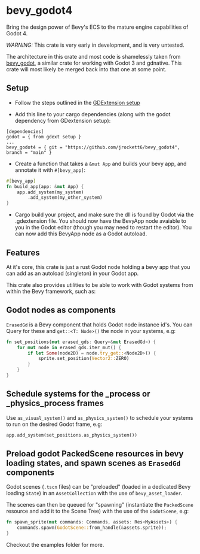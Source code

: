 # bevy_godot4

Bring the design power of Bevy's ECS to the mature engine capabilities of Godot 4.

*WARNING:* This crate is very early in development, and is very untested.

The architecture in this crate and most code is shamelessly taken from [bevy_godot](https://github.com/rand0m-cloud/bevy_godot), a similar crate for working with Godot 3 and gdnative. This crate will most likely be merged back into that one at some point.

## Setup

- Follow the steps outlined in the [GDExtension setup](https://github.com/godot-rust/gdext#getting-started) 

- Add this line to your cargo dependencies (along with the godot dependency from GDextension setup):
```
[dependencies]
godot = { from gdext setup }
...
bevy_godot4 = { git = "https://github.com/jrockett6/bevy_godot4", branch = "main" }
```
- Create a function that takes a `&mut App` and builds your bevy app, and annotate it with `#[bevy_app]`:
```rust
#[bevy_app]
fn build_app(app: &mut App) {
    app.add_system(my_system)
        .add_system(my_other_system)
}
```
- Cargo build your project, and make sure the dll is found by Godot via the .gdextension file. You should now have the BevyApp node avaiable to you in the Godot editor (though you may need to restart the editor). You can now add this BevyApp node as a Godot autoload.

## Features

At it's core, this crate is just a rust Godot node holding a bevy app that you can add as an autoload (singleton) in your Godot app. 

This crate also provides utilities to be able to work with Godot systems from within the Bevy framework, such as:

## Godot nodes as components

`ErasedGd` is a Bevy component that holds Godot node instance id's. You can Query for these and `get::<T: Node>()` the node in your systems, e.g:

```rust
fn set_positions(mut erased_gds: Query<&mut ErasedGd>) {
    for mut node in erased_gds.iter_mut() {
        if let Some(node2D) = node.try_get::<Node2D>() {
            sprite.set_position(Vector2::ZERO)
        }
    }
}
```

## Schedule systems for the _process or _physics_process frames

Use `as_visual_system()` and `as_physics_system()` to schedule your systems to run on the desired Godot frame, e.g:

``` rust
app.add_system(set_positions.as_physics_system())
```

## Preload godot PackedScene resources in bevy loading states, and spawn scenes as `ErasedGd` components

Godot scenes (`.tscn` files)  can be "preloaded" (loaded in a dedicated Bevy loading `State`) in an `AssetCollection` with the use of `bevy_asset_loader`.

The scenes can then be queued for "spawning" (instantiate the `PackedScene` resource and add it to the Scene Tree) with the use of the `GodotScene`, e.g:
```rust
fn spawn_sprite(mut commands: Commands, assets: Res<MyAssets>) {
    commands.spawn(GodotScene::from_handle(&assets.sprite));
}
```

Checkout the examples folder for more.






